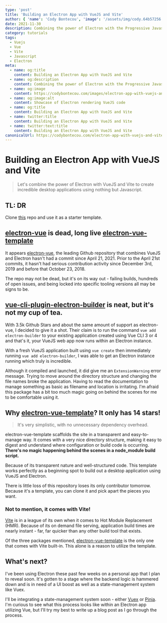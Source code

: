 ```yaml
---
type: 'post'
title: 'Building an Electron App with VueJS and Vite'
author: { 'name': 'Cody Bontecou', 'image': '/assets/img/cody.64b57256.jpg' }
date: 2021-11-30
description: Combining the power of Electron with the Progressive Javascript frameworks VueJS and Vite
category: tutorials
tags:
  - Vuejs
  - Vue
  - Vite
  - Javascript
  - Electron
meta:
  - name: og:title
    content: Building an Electron App with VueJS and Vite
  - name: og:description
    content: Combining the power of Electron with the Progressive Javascript frameworks VueJS and Vite
  - name: og:image
    content: https://codybontecou.com/images/electron-app-with-vuejs-and-vite-meta.png
  - name: og:image:alt
    content: Showcase of Electron rendering VueJS code
  - name: og:title
    content: Building an Electron App with VueJS and Vite
  - name: twitter:title
    content: Building an Electron App with VueJS and Vite
  - name: twitter:text:title
    content: Building an Electron App with VueJS and Vite
canonicalUrl: https://codybontecou.com/electron-app-with-vuejs-and-vite.html
---
```


# Building an Electron App with VueJS and Vite

> Let's combine the power of Electron with VueJS and Vite to create incredible desktop applications using nothing but Javascript.

## TL: DR

Clone [this](https://github.com/Deluze/electron-vue-template) repo and use it as a starter template.

## [electron-vue](https://github.com/SimulatedGREG/electron-vue) is dead, long live [electron-vue-template](https://github.com/Deluze/electron-vue-template)

It appears [electron-vue](https://github.com/SimulatedGREG/electron-vue), the leading Github repository that combines VueJS and Electron hasn't had a commit since April 21, 2021. Prior to the April 21st commits, it hasn't had serious contribution activity since December 3rd, 2019 and before that October 23, 2018.

The repo may not be dead, but it's on its way out - failing builds, hundreds of open issues, and being locked into specific tooling versions all may be signs to be.

## [vue-cli-plugin-electron-builder](https://github.com/nklayman/vue-cli-plugin-electron-builder) is neat, but it's not my cup of tea.

With 3.5k Github Stars and about the same amount of support as electron-vue, I decided to give it a shot. Their claim is to run the command `vue add electron-builder` to your existing application created using Vue CLI 3 or 4 and that's it, your VueJS web app now runs within an Electron instance.

With a fresh VueJS application built using `vue create` then immediately running `vue add electron-builder`, I was able to get an Electron instance running which truly is incredible.

Although it compiled and launched, it did give me an `ExtensionWarning` error message. Trying to move around the directory structure and changing the file names broke the application. Having to read the documentation to manage something as basic as filename and location is irritating.
I'm afraid this package has a bit too much magic going on behind the scenes for me to be comfortable using it.

## Why [electron-vue-template](https://github.com/Deluze/electron-vue-template)? It only has 14 stars!

> It's very simplistic, with no unnecessary dependency overhead.

electron-vue-template scaffolds the site in a transparent and easy-to-manage way. It comes with a very nice directory structure, making it easy to digest and understand where configuration or build code is occurring. **There's no magic happening behind the scenes in a node_module build script.**

Because of its transparent nature and well-structured code. This template works perfectly as a beginning spot to build out a desktop application using VueJS and Electron.

There is little loss of this repository loses its only contributor tomorrow. Because it's a template, you can clone it and pick apart the pieces you want.

### Not to mention, it comes with Vite!

[Vite](https://vitejs.dev/) is in a league of its own when it comes to Hot Module Replacement (HMR). Because of its on demand file serving, application build times are nearly instant - far, far quicker than any other build tool that exists.

Of the three packages mentioned, [electron-vue-template](https://github.com/Deluze/electron-vue-template) is the only one that comes with Vite built-in. This alone is a reason to utilize the template.

## What's next?

I've been using Electron these past few weeks on a personal app that I plan to reveal soon. It's gotten to a stage where the backend logic is hammered down and is in need of a UI boost as well as a state-management system like Vuex.

I'll be integrating a state-management system soon - either [Vuex](https://vuex.vuejs.org/) or [Pinia](https://github.com/posva/pinia). I'm curious to see what this process looks like within an Electron app utilizing Vue, but I'll try my best to write up a blog post as I go through the process.

<SimpleNewsletter />
<Post />
